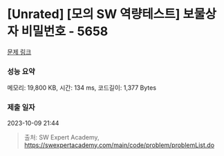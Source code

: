 # [Unrated] [모의 SW 역량테스트] 보물상자 비밀번호 - 5658 

[문제 링크](https://swexpertacademy.com/main/code/problem/problemDetail.do?contestProbId=AWXRUN9KfZ8DFAUo) 

### 성능 요약

메모리: 19,800 KB, 시간: 134 ms, 코드길이: 1,377 Bytes

### 제출 일자

2023-10-09 21:44



> 출처: SW Expert Academy, https://swexpertacademy.com/main/code/problem/problemList.do